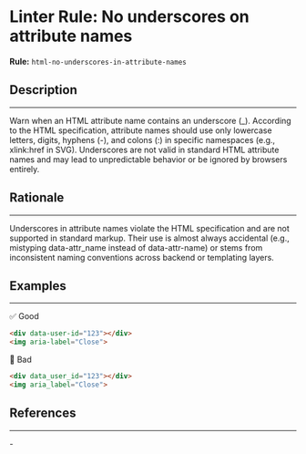# Linter Rule: No underscores on attribute names

**Rule:** `html-no-underscores-in-attribute-names`

## Description

---

Warn when an HTML attribute name contains an underscore (_). According to the HTML specification, attribute names should use only lowercase letters, digits, hyphens (-), and colons (:) in specific namespaces (e.g., xlink:href in SVG). Underscores are not valid in standard HTML attribute names and may lead to unpredictable behavior or be ignored by browsers entirely.

## Rationale

---

Underscores in attribute names violate the HTML specification and are not supported in standard markup. Their use is almost always accidental (e.g., mistyping data-attr_name instead of data-attr-name) or stems from inconsistent naming conventions across backend or templating layers.

## Examples

---

✅ Good

```html
<div data-user-id="123"></div>
<img aria-label="Close">
```

🚫 Bad

```html
<div data_user_id="123"></div>
<img aria_label="Close">
```

## References

---

\-